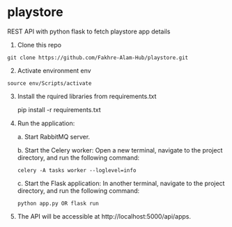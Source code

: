 # playstore

REST API with python flask to fetch playstore app details

1. Clone this repo

  `git clone https://github.com/Fakhre-Alam-Hub/playstore.git`

2. Activate environment env

  `source env/Scripts/activate`
 
3. Install the rquired libraries from requirements.txt
    
    pip install -r requirements.txt

4. Run the application:

    a. Start RabbitMQ server.
  
    b. Start the Celery worker: Open a new terminal, navigate to the project directory, and run the following command:
  
    `celery -A tasks worker --loglevel=info `
    
    c. Start the Flask application: In another terminal, navigate to the project directory, and run the following command:
  
    `python app.py
    OR
    flask run`
   
5. The API will be accessible at http://localhost:5000/api/apps.
